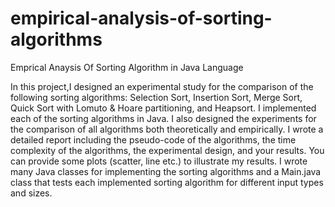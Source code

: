# empirical-analysis-of-sorting-algorithms
Emprical Anaysis Of Sorting Algorithm in Java Language

In this project,I designed an experimental study for the comparison of the
following sorting algorithms: Selection Sort, Insertion Sort, Merge Sort, Quick Sort with
Lomuto & Hoare partitioning, and Heapsort.
I implemented each of the sorting algorithms in Java. I also designed the experiments
for the comparison of all algorithms both theoretically and empirically. I wrote a
detailed report including the pseudo-code of the algorithms, the time complexity of the
algorithms, the experimental design, and your results. You can provide some plots (scatter, line
etc.) to illustrate my results.
I wrote many Java classes for implementing the sorting algorithms and a Main.java class that tests each implemented sorting algorithm for different input
types and sizes.
